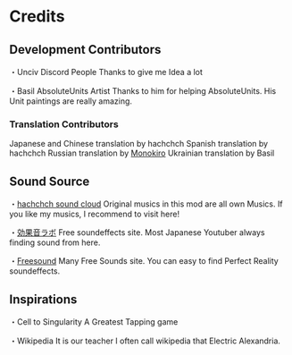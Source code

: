 # Credits
## Development Contributors

・Unciv Discord People
Thanks to give me Idea a lot

・Basil
AbsoluteUnits Artist
Thanks to him for helping AbsoluteUnits.
His Unit paintings are really amazing.

### Translation Contributors

Japanese and Chinese translation by hachchch
Spanish translation by hachchch
Russian translation by [Monokiro](https://github.com/Monokiro)
Ukrainian translation by Basil

## Sound Source
・[hachchch sound cloud](https://soundcloud.com/yddwohjlhinu)
Original musics in this mod are all own Musics.
If you like my musics, I recommend to visit here!

・[効果音ラボ](https://soundeffect-lab.info/)
Free soundeffects site.
Most Japanese Youtuber always finding sound from here.

・[Freesound](https://freesound.org/)
Many Free Sounds site.
You can easy to find Perfect Reality soundeffects.

## Inspirations

・Cell to Singularity
A Greatest Tapping game

・Wikipedia
It is our teacher
I often call wikipedia that Electric Alexandria.
